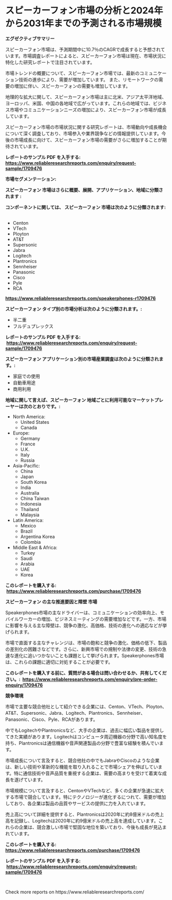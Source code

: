 <p><h1>スピーカーフォン市場の分析と2024年から2031年までの予測される市場規模</h1></p><p><strong>エグゼクティブサマリー</strong></p>
<p><p>スピーカーフォン市場は、予測期間中に10.7％のCAGRで成長すると予想されています。市場調査レポートによると、スピーカーフォン市場は現在、市場状況に特化した研究レポートで注目されています。</p><p>市場トレンドの概要について、スピーカーフォン市場では、最新のコミュニケーション技術の進歩により、需要が増加しています。 また、リモートワークの需要の増加に伴い、スピーカーフォンの需要も増加しています。</p><p>地理的な拡大に関して、スピーカーフォン市場は主に北米、アジア太平洋地域、ヨーロッパ、米国、中国の各地域で広がっています。これらの地域では、ビジネス市場やコミュニケーションニーズの増加により、スピーカーフォン市場が成長しています。</p><p>スピーカーフォン市場の市場状況に関する研究レポートは、市場動向や成長機会について深く調査しており、市場参入や業界競争などの情報提供しています。今後の市場成長に向けて、スピーカーフォン市場の需要がさらに増加することが期待されています。</p></p>
<p><strong>レポートのサンプル PDF を入手する: <a href="https://www.reliableresearchreports.com/enquiry/request-sample/1709476">https://www.reliableresearchreports.com/enquiry/request-sample/1709476</a></strong></p>
<p><strong>市場セグメンテーション:</strong></p>
<p><strong> スピーカーフォン 市場はさらに概要、展開、アプリケーション、地域に分類されます :</strong></p>
<p><strong>コンポーネントに関しては、 スピーカーフォン 市場は次のように分類されます: &nbsp;</strong></p>
<p><ul><li>Centon</li><li>VTech</li><li>Ployton</li><li>AT&T</li><li>Supersonic</li><li>Jabra</li><li>Logitech</li><li>Plantronics</li><li>Sennheiser</li><li>Panasonic</li><li>Cisco</li><li>Pyle</li><li>RCA</li></ul></p>
<p><strong><a href="https://www.reliableresearchreports.com/speakerphones-r1709476">https://www.reliableresearchreports.com/speakerphones-r1709476</a></strong></p>
<p><strong> スピーカーフォン タイプ別の市場分析は次のように分類されます。:</strong></p>
<p><ul><li>半二重</li><li>フルデュプレックス</li></ul></p>
<p><strong>レポートのサンプル PDF を入手する: &nbsp;<a href="https://www.reliableresearchreports.com/enquiry/request-sample/1709476">https://www.reliableresearchreports.com/enquiry/request-sample/1709476</a></strong></p>
<p><strong> スピーカーフォン アプリケーション別の市場産業調査は次のように分類されます。:</strong></p>
<p><ul><li>家庭での使用</li><li>自動車用途</li><li>商用利用</li></ul></p>
<p><strong>地域に関して言えば、スピーカーフォン 地域ごとに利用可能なマーケットプレーヤーは次のとおりです。:</strong></p>
<p><ul>
    <li>
        North America:
        <ul>
            <li>United States</li>
            <li>Canada</li>
        </ul>
    </li>
    <li>
        Europe:
        <ul>
            <li>Germany</li>
            <li>France</li>
            <li>U.K.</li>
            <li>Italy</li>
            <li>Russia</li>
        </ul>
    </li>
    <li>
        Asia-Pacific:
        <ul>
            <li>China</li>
            <li>Japan</li>
            <li>South Korea</li>
            <li>India</li>
            <li>Australia</li>
            <li>China Taiwan</li>
            <li>Indonesia</li>
            <li>Thailand</li>
            <li>Malaysia</li>
        </ul>
    </li>
    <li>
        Latin America:
        <ul>
            <li>Mexico</li>
            <li>Brazil</li>
            <li>Argentina Korea</li>
            <li>Colombia</li>
        </ul>
    </li>
    <li>
        Middle East & Africa:
        <ul>
            <li>Turkey</li>
            <li>Saudi</li>
            <li>Arabia</li>
            <li>UAE</li>
            <li>Korea</li>
        </ul>
    </li>
    </ul></p>
<p><strong>このレポートを購入する: &nbsp;<a href="https://www.reliableresearchreports.com/purchase/1709476">https://www.reliableresearchreports.com/purchase/1709476</a></strong></p>
<p><strong>スピーカーフォン の主な推進要因と障壁 市場</strong></p>
<p><p>Speakerphones市場の主なドライバーは、コミュニケーションの効率向上、モバイルワーカーの増加、ビジネスミーティングの需要増加などです。一方、市場に影響を与える主な障壁は、競争の激化、高価格、技術の進化への適応などが挙げられます。</p><p>市場で直面する主なチャレンジは、市場の飽和と競争の激化、価格の低下、製品の差別化の困難さなどです。さらに、新興市場での規制や法律の変更、技術の急速な進化に追いつかないことも課題として挙げられます。Speakerphones市場は、これらの課題に適切に対処することが必要です。</p></p>
<p><strong>このレポートを購入する前に、質問がある場合は問い合わせるか、共有してください。:&nbsp; <a href="https://www.reliableresearchreports.com/enquiry/pre-order-enquiry/1709476">https://www.reliableresearchreports.com/enquiry/pre-order-enquiry/1709476</a></strong></p>
<p><strong>競争環境</strong></p>
<p><p>市場で主要な競合他社として紹介できる企業には、Centon、VTech、Ployton、AT&T、Supersonic、Jabra、Logitech、Plantronics、Sennheiser、Panasonic、Cisco、Pyle、RCAがあります。</p><p>中でもLogitechやPlantronicsなど、大手の企業は、過去に幅広い製品を提供してきた実績があります。Logitechはコンピュータ周辺機器の分野で高い知名度を持ち、Plantronicsは通信機器や音声関連製品の分野で豊富な経験を積んでいます。</p><p>市場成長について言及すると、競合他社の中でもJabraやCiscoのような企業は、新しい技術や革新的な機能を取り入れることで市場シェアを伸ばしています。特に通信技術や音声品質を重視する企業は、需要の高まりを受けて着実な成長を遂げています。</p><p>市場規模について言及すると、CentonやVTechなど、多くの企業が急速に拡大する市場で競合しています。特にテクノロジーが進化するにつれて、需要が増加しており、各企業は製品の品質やサービスの提供に力を入れています。</p><p>売上高について詳細を提供すると、Plantronicsは2020年に約8億米ドルの売上高を記録し、Logitechは2020年に約9億米ドルの売上高を達成しています。これらの企業は、競合激しい市場で堅固な地位を築いており、今後も成長が見込まれています。</p></p>
<p><strong>このレポートを購入する: &nbsp; <a href="https://www.reliableresearchreports.com/purchase/1709476">https://www.reliableresearchreports.com/purchase/1709476</a></strong></p>
<p><strong>レポートのサンプル PDF を入手する: &nbsp;<a href="https://www.reliableresearchreports.com/enquiry/request-sample/1709476">https://www.reliableresearchreports.com/enquiry/request-sample/1709476</a></strong><strong></strong></p>
<p>&nbsp;</p>
<p>Check more reports on https://www.reliableresearchreports.com/</p>